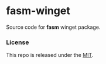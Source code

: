 # fasm-winget

Source code for **fasm** winget package.

### License

This repo is released under the [MIT](https://github.com/thechampagne/fasm-winget/blob/main/LICENSE).